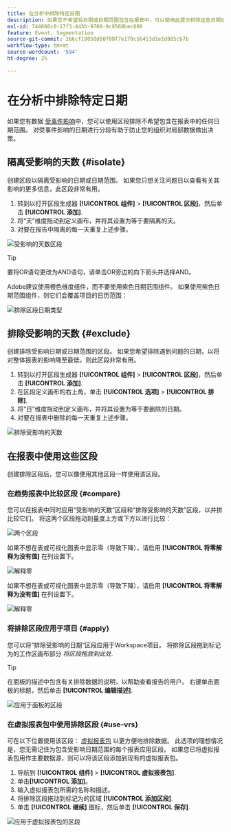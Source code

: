 ```yaml
---
title: 在分析中排除特定日期
description: 如果您不希望将日期或日期范围包含在报表中，可以使用此提示排除这些日期或日期范围。
exl-id: 744666c0-17f3-443b-9760-9c8568bec600
feature: Event, Segmentation
source-git-commit: 266cf18050d60f08f7e170c56453d1e1d805cb7b
workflow-type: tm+mt
source-wordcount: '594'
ht-degree: 2%

---
```


# 在分析中排除特定日期

如果您有数据 [受事件影响](overview.md)中，您可以使用区段排除不希望包含在报表中的任何日期范围。 对受事件影响的日期进行分段有助于防止您的组织对局部数据做出决策。

## 隔离受影响的天数 {#isolate}

创建区段以隔离受影响的日期或日期范围。 如果您只想关注问题日以查看有关其影响的更多信息，此区段非常有用。

1. 转到以打开区段生成器 **[!UICONTROL 组件]** > **[!UICONTROL 区段]**，然后单击 **[!UICONTROL 添加]**.
2. 将“天”维度拖动到定义画布，并将其设置为等于要隔离的天。
3. 对要在报告中隔离的每一天重复上述步骤。

![受影响的天数区段](assets/affected_days.jpg)

>[!TIP]
>
>要将OR语句更改为AND语句，请单击OR旁边的向下箭头并选择AND。

Adobe建议使用橙色维度组件，而不要使用紫色日期范围组件。 如果使用紫色日期范围组件，则它们会覆盖项目的日历范围：

![排除区段日期类型](assets/exclude_segment_day_type.jpg)

## 排除受影响的天数 {#exclude}

创建排除受影响日期或日期范围的区段。 如果您希望排除遇到问题的日期，以将对整体报表的影响降至最低，则此区段非常有用。

1. 转到以打开区段生成器 **[!UICONTROL 组件]** > **[!UICONTROL 区段]**，然后单击 **[!UICONTROL 添加]**.
2. 在区段定义画布的右上角，单击 **[!UICONTROL 选项]** > **[!UICONTROL 排除]**.
3. 将“日”维度拖动到定义画布，并将其设置为等于要删除的日期。
4. 对要在报表中删除的每一天重复上述步骤。

![排除受影响的天数](assets/exclude_affected_days.jpg)

## 在报表中使用这些区段

创建排除区段后，您可以像使用其他区段一样使用该区段。

### 在趋势报表中比较区段 {#compare}

您可以在报表中同时应用“受影响的天数”区段和“排除受影响的天数”区段，以并排比较它们。 将这两个区段拖动到量度上方或下方以进行比较：

![两个区段](assets/affected_and_exclude.png)

如果不想在表或可视化图表中显示零（导致下降），请启用 **[!UICONTROL 将零解释为没有值]** 在列设置下。

![解释零](assets/interpret_zero.png)

如果不想在表或可视化图表中显示零（导致下降），请启用 **[!UICONTROL 将零解释为没有值]** 在列设置下。

![解释零](assets/interpret_zero.png)

### 将排除区段应用于项目 {#apply}

您可以将“排除受影响的日期”区段应用于Workspace项目。 将排除区段拖到标记为的工作区画布部分 *将区段拖放到此处*.

>[!TIP]
>
>在面板的描述中包含有关排除数据的说明，以帮助查看报告的用户。 右键单击面板的标题，然后单击 **[!UICONTROL 编辑描述]**.

![应用于面板的区段](assets/exclude_segment_panel.jpg)

### 在虚拟报表包中使用排除区段 {#use-vrs}

可在以下位置使用该区段： [虚拟报表包](/help/components/vrs/vrs-about.md) 以更方便地排除数据。 此选项的理想情况是，您无需记住为包含受影响日期范围的每个报表应用区段。 如果您已将虚拟报表包用作主要数据源，则可以将该区段添加到现有的虚拟报表包。

1. 导航到 **[!UICONTROL 组件]** > **[!UICONTROL 虚拟报表包]**.
2. 单击&#x200B;**[!UICONTROL 添加]**。
3. 输入虚拟报表包所需的名称和描述。
4. 将排除区段拖动到标记为的区域 **[!UICONTROL 添加区段]**.
5. 单击 **[!UICONTROL 继续]** 图标，然后单击 **[!UICONTROL 保存]**.

![应用于虚拟报表包的区段](assets/exclude_segment_vrs.png)
